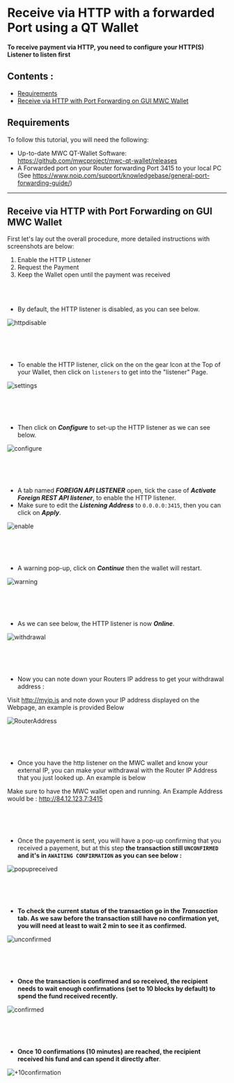 # Receive via HTTP with a forwarded Port using a QT Wallet  
**To receive payment via HTTP, you need to configure your HTTP(S) Listener to listen first**


## Contents : 
  * [Requirements](#requirements)
  * [Receive via HTTP with Port Forwarding on GUI MWC Wallet](#Receive-via-HTTP-with-Port-Forwarding-on-GUI-MWC-Wallet)
  
## Requirements
To follow this tutorial, you will need the following:
- Up-to-date MWC QT-Wallet Software: https://github.com/mwcproject/mwc-qt-wallet/releases
- A Forwarded port on your Router forwarding Port 3415 to your local PC (See https://www.noip.com/support/knowledgebase/general-port-forwarding-guide/)


------

## Receive via HTTP with Port Forwarding on GUI MWC Wallet

 
 First let's lay out the overall procedure, more detailed instructions with screenshots are below:
 
 1) Enable the HTTP Listener
 2) Request the Payment
 3) Keep the Wallet open until the payment was received
 
  
  <br />
  <br /> 
  
  - By default, the HTTP listener is disabled, as you can see below.
  
  ![httpdisable](/static/img/gui1.png "HTTP listener offline")  
  
  <br />
  <br /> 
  <br /> 
  
  - To enable the HTTP listener, click on the on the gear Icon at the Top of your Wallet, then click on `listeners` to get into the "listener" Page.
  
   ![settings](/static/img/gui2.png "go in the setting the different methods of payement")  
   
   <br />
   <br /> 
   <br /> 
   
  - Then click on _**Configure**_ to set-up the HTTP listener as we can see below.
  
  ![configure](/static/img/gui3.png "Configure HTTP listener")
  
  <br />
  <br /> 
  <br /> 
  
  - A tab named _**FOREIGN API LISTENER**_ open, tick the case of _**Activate Foreign REST API listener**_, to enable the HTTP listener. 
  - Make sure to edit the _**Listening Address**_ to `0.0.0.0:3415`, then you can click on _**Apply**_.


  ![enable](/static/img/apilistenerconfig.png "FOREIGN API LISTENER")  
  
  <br />
  <br /> 
  <br /> 

  - A warning pop-up, click on _**Continue**_ then the wallet will restart.
    
  ![warning](/static/img/gui5.png "Warning pop-up")  
  
  <br />
  <br /> 
  <br /> 

  - As we can see below, the HTTP listener is now _**Online**_.
  
   ![withdrawal](/static/img/gui6.png "withdrawal")
   
  <br /> 
  <br /> 
  <br /> 

- Now you can  note down your Routers IP address to get your withdrawal address : 

Visit http://myip.is and note down your IP address displayed on the Webpage, an example is provided Below



![RouterAddress](/static/img/myipis1.png "Myip.is Router IP Address")

  <br />
  <br /> 
  <br />


- Once you have the http listener on the MWC wallet and know your external IP, you can make your withdrawal with the Router IP Address that you just looked up. An example is below

Make sure to have the MWC wallet open and running. An Example Address would be  : http://84.12.123.7:3415
   


  <br />
  <br /> 
  <br />


- Once the payement is sent, you will have a pop-up confirming that you received a payement, but at this step **the transaction still ```UNCONFIRMED``` and it's in ```AWAITING CONFIRMATION``` as you can see below :**

![popupreceived](/static/img/gui9.png "Received transaction")


  <br />
  <br /> 
  <br />


- **To check the current status of the transaction go in the _Transaction_ tab. As we saw before the transaction still have no confirmation yet, you will need at least to wait 2 min to see it as confirmed.**

![unconfirmed](/static/img/gui10.png "Unconfirmed")

  <br />
  <br /> 
  <br />


- **Once the transaction is confirmed and so received, the recipient needs to wait enough confirmations (set to 10 blocks by default) to spend the fund received recently.**   

![confirmed](/static/img/gui11.png "awaiting confirmations")

  <br />
  <br /> 
  <br />


- **Once 10 confirmations (10 minutes) are reached, the recipient received his fund and can spend it directly after**.   

![+10confirmation](/static/img/gui12.png "+10 confirmations")



